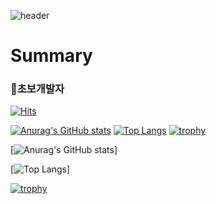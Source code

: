 ![header](https://capsule-render.vercel.app/api?type=transparent&color=auto&height=300&section=header&text=Welcome%20To%20hanbyeol&fontSize=80)


# Summary
### :walking:초보개발자

[![Hits](https://hits.seeyoufarm.com/api/count/incr/badge.svg?url=https%3A%2F%2Fgithub.com%2Fhanbyeol00%2Fhit-counter&count_bg=%2379C83D&title_bg=%23555555&icon=&icon_color=%23E7E7E7&title=%EB%B0%A9%EB%AC%B8%EC%9E%90&edge_flat=false)](https://hits.seeyoufarm.com)

[![Anurag's GitHub stats](https://github-readme-stats.vercel.app/api?username=hanbyeol00)](https://github.com/hanbyeol00/github-readme-stats)
[![Top Langs](https://github-readme-stats.vercel.app/api?username=hanbyeol00)](https://github.com/hanbyeol00/github-readme-stats)
[![trophy](https://github-readme-stats.vercel.app/api?username=hanbyeol00)](https://github.com/hanbyeol00/github-readme-stats)


[![Anurag's GitHub stats](https://github-readme-stats.vercel.app/api?username=hanbyeol00&theme=dark)]

[![Top Langs](https://github-readme-stats.vercel.app/api/top-langs/?username=hanbyeol00&theme=dark&layout=compact)]

[![trophy](https://github-profile-trophy.vercel.app/?username=hanbyeol00&theme=onedark&row=1)](https://github.com/ryo-ma/github-profile-trophy)

